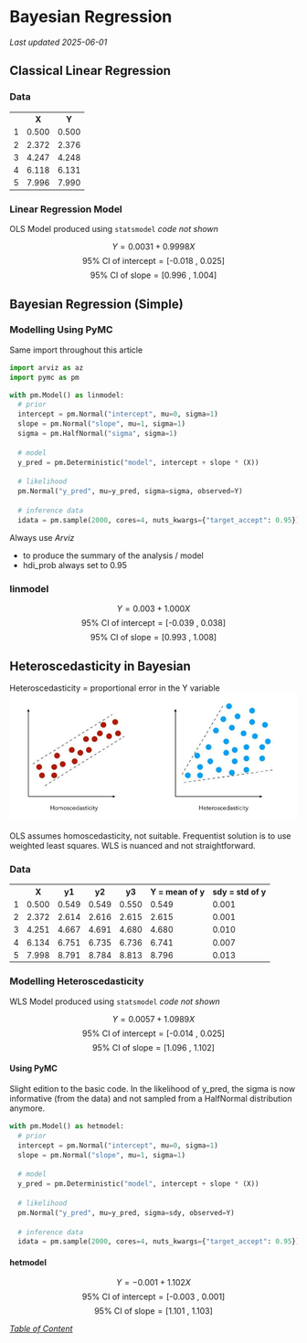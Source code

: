 # Bayesian Regression
*Last updated 2025-06-01*

## Classical Linear Regression
### Data
<table>
  <tr>
    <th></th>
    <th>X</th>
    <th>Y</th>
  </tr>
  <tr>
    <td>1</td>
    <td>0.500</td>
    <td>0.500</td>
  </tr>
  <tr>
    <td>2</td>
    <td>2.372</td>
    <td>2.376</td>
  </tr>
  <tr>
    <td>3</td>
    <td>4.247</td>
    <td>4.248</td>
  </tr>
  <tr>
    <td>4</td>
    <td>6.118</td>
    <td>6.131</td>
  </tr>
  <tr>
    <td>5</td>
    <td>7.996</td>
    <td>7.990</td>
  </tr>
</table>

### Linear Regression Model
OLS Model produced using `statsmodel` *code not shown*

$$Y = 0.0031 + 0.9998X$$
$$\text{95% CI of intercept} = \text{[-0.018 , 0.025]}$$
$$\text{95% CI of slope} = \text{[0.996 , 1.004]}$$

## Bayesian Regression (Simple)
### Modelling Using PyMC
Same import throughout this article
```python
import arviz as az
import pymc as pm
```

```python
with pm.Model() as linmodel:
  # prior
  intercept = pm.Normal("intercept", mu=0, sigma=1)
  slope = pm.Normal("slope", mu=1, sigma=1)
  sigma = pm.HalfNormal("sigma", sigma=1)

  # model
  y_pred = pm.Deterministic("model", intercept + slope * (X))

  # likelihood
  pm.Normal("y_pred", mu=y_pred, sigma=sigma, observed=Y)

  # inference data
  idata = pm.sample(2000, cores=4, nuts_kwargs={"target_accept": 0.95})
```

Always use *Arviz*
- to produce the summary of the analysis / model
- hdi_prob always set to 0.95

### linmodel

$$Y = 0.003 + 1.000X$$
$$\text{95% CI of intercept} = \text{[-0.039 , 0.038]}$$
$$\text{95% CI of slope} = \text{[0.993 , 1.008]}$$

## Heteroscedasticity in Bayesian
Heteroscedasticity = proportional error in the Y variable
![](images/heteroscedasticity.jpg)

OLS assumes homoscedasticity, not suitable.
Frequentist solution is to use weighted least squares. WLS is nuanced and not straightforward.

### Data
<table>
  <tr>
    <th></th>
    <th>X</th>
    <th>y1</th>
    <th>y2</th>
    <th>y3</th>
    <th>Y = mean of y</th>
    <th>sdy = std of y</th>
  </tr>
  <tr>
    <td>1</td>
    <td>0.500</td>
    <td>0.549</td>
    <td>0.549</td>
    <td>0.550</td>
    <td>0.549</td>
    <td>0.001</td>
  </tr>
  <tr>
    <td>2</td>
    <td>2.372</td>
    <td>2.614</td>
    <td>2.616</td>
    <td>2.615</td>
    <td>2.615</td>
    <td>0.001</td>
  </tr>
  <tr>
    <td>3</td>
    <td>4.251</td>
    <td>4.667</td>
    <td>4.691</td>
    <td>4.680</td>
    <td>4.680</td>
    <td>0.010</td>
  </tr>
  <tr>
    <td>4</td>
    <td>6.134</td>
    <td>6.751</td>
    <td>6.735</td>
    <td>6.736</td>
    <td>6.741</td>
    <td>0.007</td>
  </tr>
  <tr>
    <td>5</td>
    <td>7.998</td>
    <td>8.791</td>
    <td>8.784</td>
    <td>8.813</td>
    <td>8.796</td>
    <td>0.013</td>
  </tr>
</table>

### Modelling Heteroscedasticity
WLS Model produced using `statsmodel` *code not shown*

$$Y = 0.0057 + 1.0989X$$
$$\text{95% CI of intercept} = \text{[-0.014 , 0.025]}$$
$$\text{95% CI of slope} = \text{[1.096 , 1.102]}$$

#### Using PyMC  
Slight edition to the basic code. In the likelihood of y_pred, the sigma is now informative (from the data) and not sampled from a HalfNormal distribution anymore.

```python
with pm.Model() as hetmodel:
  # prior
  intercept = pm.Normal("intercept", mu=0, sigma=1)
  slope = pm.Normal("slope", mu=1, sigma=1)
  
  # model
  y_pred = pm.Deterministic("model", intercept + slope * (X))

  # likelihood
  pm.Normal("y_pred", mu=y_pred, sigma=sdy, observed=Y)

  # inference data
  idata = pm.sample(2000, cores=4, nuts_kwargs={"target_accept": 0.95})
```

#### hetmodel
$$Y = -0.001 + 1.102X$$
$$\text{95% CI of intercept} = \text{[-0.003 , 0.001]}$$
$$\text{95% CI of slope} = \text{[1.101 , 1.103]}$$

*[Table of Content](../../index.md)*
